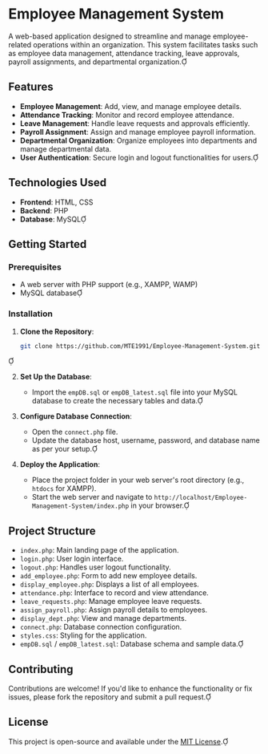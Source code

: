 # Employee Management System

A web-based application designed to streamline and manage employee-related operations within an organization. This system facilitates tasks such as employee data management, attendance tracking, leave approvals, payroll assignments, and departmental organization.

## Features

- **Employee Management**: Add, view, and manage employee details.
- **Attendance Tracking**: Monitor and record employee attendance.
- **Leave Management**: Handle leave requests and approvals efficiently.
- **Payroll Assignment**: Assign and manage employee payroll information.
- **Departmental Organization**: Organize employees into departments and manage departmental data.
- **User Authentication**: Secure login and logout functionalities for users.

## Technologies Used

- **Frontend**: HTML, CSS
- **Backend**: PHP
- **Database**: MySQL

## Getting Started

### Prerequisites

- A web server with PHP support (e.g., XAMPP, WAMP)
- MySQL database

### Installation

1. **Clone the Repository**:
   ```bash
   git clone https://github.com/MTE1991/Employee-Management-System.git
   ```


2. **Set Up the Database**:
   - Import the `empDB.sql` or `empDB_latest.sql` file into your MySQL database to create the necessary tables and data.

3. **Configure Database Connection**:
   - Open the `connect.php` file.
   - Update the database host, username, password, and database name as per your setup.

4. **Deploy the Application**:
   - Place the project folder in your web server's root directory (e.g., `htdocs` for XAMPP).
   - Start the web server and navigate to `http://localhost/Employee-Management-System/index.php` in your browser.

## Project Structure

- `index.php`: Main landing page of the application.
- `login.php`: User login interface.
- `logout.php`: Handles user logout functionality.
- `add_employee.php`: Form to add new employee details.
- `display_employee.php`: Displays a list of all employees.
- `attendance.php`: Interface to record and view attendance.
- `leave_requests.php`: Manage employee leave requests.
- `assign_payroll.php`: Assign payroll details to employees.
- `display_dept.php`: View and manage departments.
- `connect.php`: Database connection configuration.
- `styles.css`: Styling for the application.
- `empDB.sql` / `empDB_latest.sql`: Database schema and sample data.

## Contributing

Contributions are welcome! If you'd like to enhance the functionality or fix issues, please fork the repository and submit a pull request.

## License

This project is open-source and available under the [MIT License](LICENSE).
